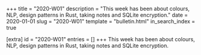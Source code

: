 +++
title = "2020-W01"
description = "This week has been about colours, NLP, design patterns in Rust, taking notes and SQLite encryption."
date = 2020-01-01
slug = "2020-W01"
template = "bulletin.html"
in_search_index = true

[extra]
id = "2020-W01"
entries = []
+++
This week has been about colours, NLP, design patterns in Rust, taking notes and SQLite encryption.